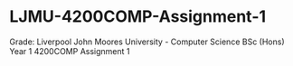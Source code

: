 # LJMU-4200COMP-Assignment-1
Grade: Liverpool John Moores University - Computer Science BSc (Hons) Year 1 4200COMP Assignment 1
